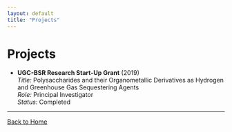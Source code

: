 ```yaml
---
layout: default
title: "Projects"
---
```


# Projects

- **UGC-BSR Research Start-Up Grant** (2019)  
  *Title:* Polysaccharides and their Organometallic Derivatives as Hydrogen and Greenhouse Gas Sequestering Agents  
  *Role:* Principal Investigator  
  *Status:* Completed  

---

[Back to Home](index.md)
